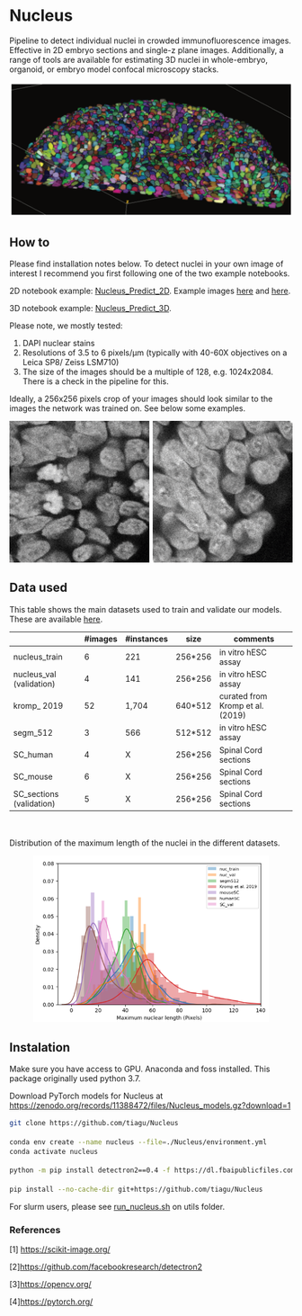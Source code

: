 # Nucleus
Pipeline to detect individual nuclei in crowded immunofluorescence images. Effective in 2D embryo sections and single-z plane images. Additionally, a range of tools are available for estimating 3D nuclei in whole-embryo, organoid, or embryo model confocal microscopy stacks.

<p align="center">
  <img width=512 alt="portfolio_view" src="https://github.com/tiagu/Nucleus/blob/master/utils/misc/3d_micropattern.png">
</p>

## How to
Please find installation notes below. To detect nuclei in your own image of interest I recommend you first following one of the two example notebooks. 

2D notebook example: [Nucleus_Predict_2D](https://github.com/tiagu/Nucleus/blob/master/notebooks/Nucleus_predict_2D.ipynb?flush_cache=true). Example images [here](https://github.com/tiagu/Nucleus/blob/master/test/2D/masks/zmicropattern_zplane.tif_coco_out.png?flush_cache=true) and [here](https://github.com/tiagu/Nucleus/blob/master/test/2D/masks/zmouse_section.tif_coco_out.png?flush_cache=true).

3D notebook example: [Nucleus_Predict_3D](https://github.com/tiagu/Nucleus/blob/master/notebooks/Nucleus_predict_3D.ipynb?flush_cache=true).


Please note, we mostly tested:
1) DAPI nuclear stains
2) Resolutions of 3.5 to 6 pixels/&mu;m (typically with 40-60X objectives on a Leica SP8/ Zeiss LSM710)
3) The size of the images should be a multiple of 128, e.g. 1024x2084. There is a check in the pipeline for this.


Ideally, a 256x256 pixels crop of your images should look similar to the images the network was trained on. See below some examples.

<p align="center">
  <img width=512 alt="portfolio_view" src="https://github.com/tiagu/Nucleus/blob/master/utils/misc/Nucleus-GIF.gif">
</p>


## Data used
This table shows the main datasets used to train and validate our models. These are available [here](https://github.com/tiagu/Nucleus/blob/master/utils/misc/Nucleus_data.gz?flush_cache=true).

|   | #images  |  #instances | size  | comments  |
|---|---|---|---|---|
nucleus_train |	6 |	221 | 256*256 | in vitro hESC assay
nucleus_val (validation) | 4 | 141 | 256*256 | in vitro hESC assay
kromp_ 2019 | 52 | 1,704 | 640*512 | curated from Kromp et al. (2019)
segm_512 | 3 | 566 | 512*512 | in vitro hESC assay
SC_human | 4 | X | 256*256 | Spinal Cord sections
SC_mouse | 6 | X | 256*256 | Spinal Cord sections
SC_sections (validation) | 5 | X | 256*256 | Spinal Cord sections

<br/><br/>
Distribution of the maximum length of the nuclei in the different datasets.<p align="center">
<img width=420 src="https://github.com/tiagu/Nucleus/blob/master/utils/misc/Nucleus_data_dimensions.png">
</p>


## Instalation

Make sure you have access to GPU. Anaconda and foss installed. This package originally used python 3.7.

Download PyTorch models for Nucleus at
https://zenodo.org/records/11388472/files/Nucleus_models.gz?download=1


``` bash
git clone https://github.com/tiagu/Nucleus

conda env create --name nucleus --file=./Nucleus/environment.yml
conda activate nucleus

python -m pip install detectron2==0.4 -f https://dl.fbaipublicfiles.com/detectron2/wheels/cu101/torch1.8/index.html

pip install --no-cache-dir git+https://github.com/tiagu/Nucleus

```

For slurm users, please see [run_nucleus.sh](https://github.com/tiagu/Nucleus/blob/master/utils/run_nucleus.sh?flush_cache=true) on utils folder.


### References

[1] https://scikit-image.org/

[2]https://github.com/facebookresearch/detectron2

[3]https://opencv.org/

[4]https://pytorch.org/

